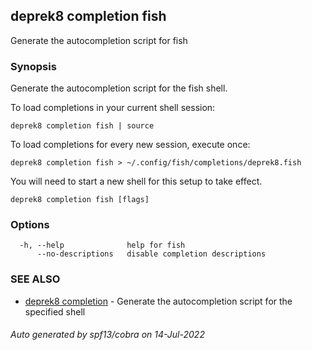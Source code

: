 ## deprek8 completion fish

Generate the autocompletion script for fish

### Synopsis

Generate the autocompletion script for the fish shell.

To load completions in your current shell session:

	deprek8 completion fish | source

To load completions for every new session, execute once:

	deprek8 completion fish > ~/.config/fish/completions/deprek8.fish

You will need to start a new shell for this setup to take effect.


```
deprek8 completion fish [flags]
```

### Options

```
  -h, --help              help for fish
      --no-descriptions   disable completion descriptions
```

### SEE ALSO

* [deprek8 completion](deprek8_completion.md)	 - Generate the autocompletion script for the specified shell

###### Auto generated by spf13/cobra on 14-Jul-2022
